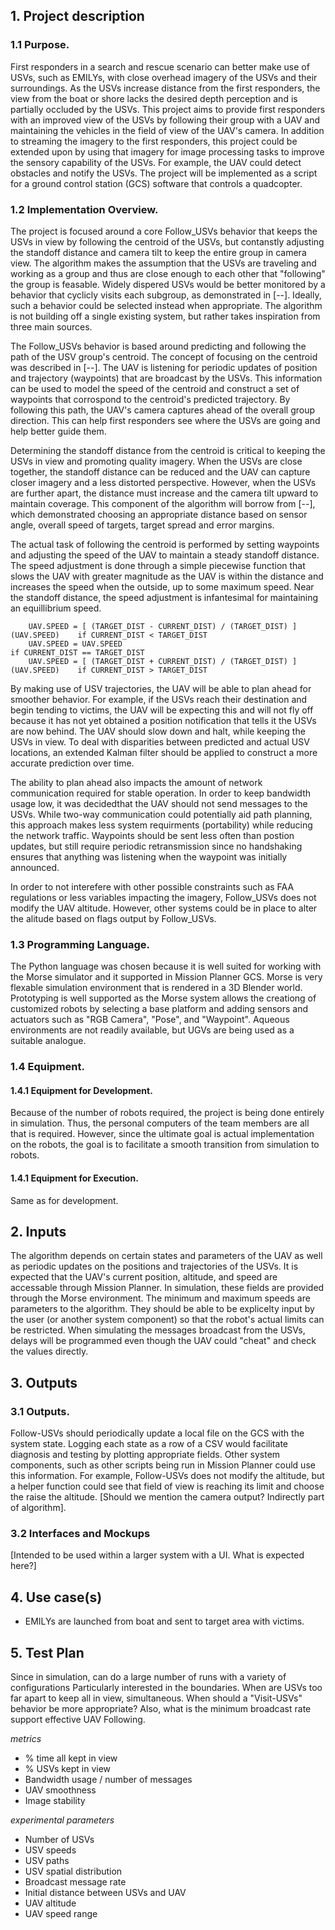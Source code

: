 ## 1. Project description

### 1.1 Purpose.

First responders in a search and rescue scenario can better make use of USVs, such as EMILYs, with close overhead imagery of the USVs and their surroundings. 
As the USVs increase distance from the first responders, the view from the boat or shore lacks the desired depth perception and is partially occluded by the USVs. 
This project aims to provide first responders with an improved view of the USVs by following their group with a UAV and maintaining the vehicles in the field
of view of the UAV's camera. In addition to streaming the imagery to the first responders, this project could be extended upon by using that imagery for
image processing tasks to improve the sensory capability of the USVs. For example, the UAV could detect obstacles and notify the USVs. 
The project will be implemented as a script for a ground control station (GCS) software that controls a quadcopter. 

### 1.2 Implementation Overview.

The project is focused around a core Follow_USVs behavior that keeps the USVs in view by following the centroid of the USVs,
but contanstly adjusting the standoff distance and camera tilt to keep the entire group in camera view. The algorithm makes the
assumption that the USVs are traveling and working as a group and thus are close enough to each other that "following" the group is feasable. 
Widely dispered USVs would be better monitored by a behavior that cyclicly visits each subgroup, as demonstrated in [--]. Ideally, such a 
behavior could be selected instead when appropriate. 
The algorithm is not building off a single existing system, but rather takes inspiration from three main sources. 

The Follow_USVs behavior is based around predicting and following the path of the USV group's centroid.
The concept of focusing on the centroid was described in [--]. 
The UAV is listening for periodic updates of position and trajectory (waypoints) that are broadcast by the USVs. 
This information can be used to model the speed of the centroid and construct a set of waypoints that corrospond to the 
centroid's predicted trajectory. By following this path, the UAV's camera captures ahead of the overall group direction.
This can help first responders see where the USVs are going and help better guide them. 

Determining the standoff distance from the centroid is critical to keeping the USVs in view and promoting quality imagery. 
When the USVs are close together, the standoff distance can be reduced and the UAV can capture closer imagery and a less distorted perspective. 
However, when the USVs are further apart, the distance must increase and the camera tilt upward to maintain coverage.
This component of the algorithm will borrow from [--], which demonstrated choosing an appropriate distance based on sensor angle,
overall speed of targets, target spread and error margins.  
	
The actual task of following the centroid is performed by setting waypoints and adjusting the speed of the UAV to maintain
a steady standoff distance. The speed adjustment is done through a simple piecewise function that slows the UAV with greater magnitude as
the UAV is within the distance and increases the speed when the outside, up to some maximum speed. Near the standoff distance, the
speed adjustment is infantesimal for maintaining an equillibrium speed. 

		UAV.SPEED = [ (TARGET_DIST - CURRENT_DIST) / (TARGET_DIST) ] (UAV.SPEED)    if CURRENT_DIST < TARGET_DIST
		UAV.SPEED = UAV.SPEED                                                       if CURRENT_DIST == TARGET_DIST
		UAV.SPEED = [ (TARGET_DIST + CURRENT_DIST) / (TARGET_DIST) ] (UAV.SPEED)    if CURRENT_DIST > TARGET_DIST


By making use of USV trajectories, the UAV will be able to plan ahead for smoother behavior. 
For example, if the USVs reach their destination and begin tending to victims, the UAV will be expecting this
and will not fly off because it has not yet obtained a position notification that tells it the USVs are now behind. 
The UAV should slow down and halt, while keeping the USVs in view. To deal with disparities between predicted and actual USV locations, 
an extended Kalman filter should be applied to construct a more accurate prediction over time. 

The ability to plan ahead also impacts the amount of network communication required for stable operation. 
In order to keep bandwidth usage low, it was decidedthat the UAV should not send messages to the USVs. 
While two-way communication could potentially aid path planning, 
this approach makes less system requirments (portability) while reducing the network traffic. Waypoints should be sent
less often than postion updates, but still require periodic retransmission since no handshaking ensures that 
anything was listening when the waypoint was initially announced.

In order to not interefere with other possible constraints such as FAA regulations or less variables impacting the imagery, 
Follow_USVs does not modify the UAV altitude. However, other systems could be in place to alter the alitude based on flags output by
Follow_USVs. 

### 1.3 Programming Language.

The Python language was chosen because it is well suited for working with the Morse simulator and it supported in 
Mission Planner GCS. Morse is very flexable simulation environment that is rendered in a 3D Blender world.
Prototyping is well supported as the Morse system allows the creationg of customized robots by selecting a base platform and
adding sensors and actuators such as "RGB Camera", "Pose", and "Waypoint". Aqueous environments are not readily available, but 
UGVs are being used as a suitable analogue. 

### 1.4 Equipment.

#### 1.4.1 Equipment for Development.

Because of the number of robots required, the project is being done entirely in simulation. 
Thus, the personal computers of the team members are all that is required. However, since the ultimate goal is 
actual implementation on the robots, the goal is to facilitate a smooth transition from simulation to robots. 

#### 1.4.1 Equipment for Execution.

Same as for development. 

## 2. Inputs

The algorithm depends on certain states and parameters of the UAV as well as periodic updates on the positions and trajectories of the USVs. 
It is expected that the UAV's current position, altitude, and speed are accessable through Mission Planner. In simulation, these fields are 
provided through the Morse environment. The minimum and maximum speeds are parameters to the algorithm. They should be able to be explicelty
input by the user (or another system component) so that the robot's actual limits can be restricted. When simulating the messages broadcast from
the USVs, delays will be programmed even though the UAV could "cheat" and check the values directly.

## 3. Outputs

### 3.1 Outputs. 

Follow-USVs should periodically update a local file on the GCS with the system state. Logging each state as a row of a CSV
would facilitate diagnosis and testing by plotting appropriate fields. Other system components, such as other scripts being run in Mission Planner
could use this information. For example, Follow-USVs does not modify the altitude, but a helper function could see that field of view is 
reaching its limit and choose the raise the altitude. [Should we mention the camera output? Indirectly part of algorithm]. 

### 3.2 Interfaces and Mockups

[Intended to be used within a larger system with a UI. What is expected here?]

## 4. Use case(s)

- EMILYs are launched from boat and sent to target area with victims. 
	
## 5. Test Plan

Since in simulation, can do a large number of runs with a variety of configurations
Particularly interested in the boundaries. When are USVs too far apart to keep all in view, simultaneous.
When should a "Visit-USVs" behavior be more appropriate? Also, what is the minimum broadcast rate support 
effective UAV Following. 

_metrics_

- % time all kept in view
- % USVs kept in view
- Bandwidth usage / number of messages
- UAV smoothness
- Image stability

_experimental parameters_

- Number of USVs
- USV speeds
- USV paths
- USV spatial distribution
- Broadcast message rate
- Initial distance between USVs and UAV
- UAV altitude
- UAV speed range



